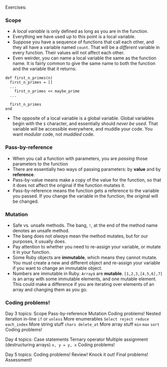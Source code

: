 

Exercises:

### Scope

* A *local variable* is only defined as long as you are in the function.
* Everything we have used up to this point is a local variable.
* Suppose you have a sequence of functions that call each other, and they all have a variable named `count`. That will be a *different* variable in every function. Their values will not affect each other.
* Even weirder, you can name a local variable the same as the function name. It is fairly common to give the same name to both the function and the variable that it returns:

```
def first_n_primes(n)
  first_n_primes = []
  ...
    first_n_primes << maybe_prime
  ...

  first_n_primes  
end
```

* The opposite of a local variable is a global variable. Global variables begin with the `$` character, and essentially should *never be used*. That variable will be accessible everywhere, and muddle your code. You want *modular* code, not *muddled* code.

### Pass-by-reference

* When you call a function with parameters, you are *passing* those parameters to the function
* There are essentially two ways of passing parameters: by **value** and by **reference**.
* Pass-by-value means make a copy of the value for the function, so that it does not affect the original if the function mutates it.
* Pass-by-reference means the function gets a reference to the variable you passed. If you change the variable in the function, the original will be changed.


### Mutation

* Safe vs. unsafe methods. The bang, `!`, at the end of the method name denotes an unsafe method.
* The bang does not *always* mean the method mutates, but for our purposes, it usually does.
* Pay attention to whether you need to re-assign your variable, or mutate it in your function.
* Some Ruby objects are **immutable**, which means they cannot mutate. You must create a new and different object and re-assign your variable if you want to change an immutable object.
* Numbers are immutable in Ruby. `Array`s are **mutable**. `[1,2,3,[4,5,6],7]` is an array with some immutable elements, and one mutable element. This could make a difference if you are iterating over elements of an array and changing them as you go.

### Coding problems!



Day 3 topics:
Scope
Pass-by-reference
Mutation
Coding problems!
Nested iteration
in-line `if` or `unless`
More enumerables
  `Select
  reject
  reduce
  each_index`
More string stuff
  `chars
  delete_at`
More array stuff
  `min`
  `max`
  `sort`
Coding problems!

Day 4 topics:
Case statements
Ternary operator
Multiple assignment (destructuring arrays)
  `x, y = y, x`
Coding problems!

Day 5 topics:
Coding problems! Review! Knock it out!
Final problems!
Assessment!
